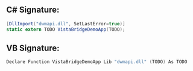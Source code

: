 
## C# Signature:
```cs
[DllImport("dwmapi.dll", SetLastError=true)]
static extern TODO VistaBridgeDemoApp(TODO);
```

## VB Signature:
```cs
Declare Function VistaBridgeDemoApp Lib "dwmapi.dll" (TODO) As TODO
```
